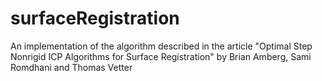 surfaceRegistration
===================

An implementation of the algorithm described in the article "Optimal Step Nonrigid ICP Algorithms for Surface Registration" by Brian Amberg, Sami Romdhani and Thomas Vetter

